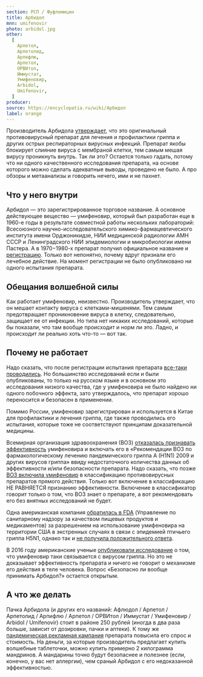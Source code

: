 ```yaml
---
section: РСП / Фуфломицин
title: Арбидол
mnn: umifenovir
photo: arbidol.jpg
other:
  [
    Арпетол,
    Арпетолид,
    Арпефлю,
    Арпетол,
    ОРВИтол,
    Иммустат,
    Умифеновир,
    Arbidol,
    Umifenovir,
  ]
producer:
source: https://encyclopatia.ru/wiki/Арбидол
label: orange
---
```


Производитель Арбидола [утверждает](https://arbidol.ru/o-preparate.html), что это оригинальный противовирусный препарат для лечения и профилактики гриппа и других острых респираторных вирусных инфекций. Препарат якобы блокирует слияние вируса с мембраной клетки, тем самым мешая вирусу проникнуть внутрь. Так ли это? Остается только гадать, потому что ни одного качественного исследования препарата, на основе которого можно сделать адекватные выводы, проведено не было. А про обзоры и метаанализы и говорить нечего, ими и не пахнет.

## Что у него внутри

Арбидол — это зарегистрированное торговое название. А основное действующее вещество — умифеновир, который был разработан еще в 1960-е годы в результате совместной работы нескольких лабораторий: Всесоюзного научно-исследовательского химико-фармацевтического института имени Орджоникидзе, НИИ медицинской радиологии АМН СССР и Ленинградского НИИ эпидемиологии и микробиологии имени Пастера. А в 1970−1980-х препарат получил официальное название и [регистрацию](https://www1.fips.ru/fips_servl/fips_servlet?DB=RUPAT&DocNumber=1685933&TypeFile=doc). Только вот непонятно, почему вдруг признали его лечебное действие. На момент регистрации не было опубликовано ни одного испытания препарата.

## Обещания волшебной силы

Как работает умифеновир, неизвестно. Производитель утверждает, что он мешает контакту вируса с клетками-мишенями. Тем самым предотвращает проникновение вируса в клетку, следовательно, защищает ее от инфекции. Но типа нет никаких исследований, которые бы показали, что там вообще происходит и норм ли это. Ладно, и происходит ли реально хоть что-то — вот так.

## Почему не работает

Надо сказать, что после регистрации испытания препарата [все-таки проводились](https://www.rmj.ru/articles/pediatriya/Vozmoghnosti_sovremennyh_preparatovv_profilaktike_i_lechenii_ORVI_i_grippa/). Но большинство исследований если и были опубликованы, то только на русском языке и в основном это исследования низкого качества, где у умифеновира не было найдено ни одного побочного эффекта, зато утверждалось, что препарат хорошо переносится и безопасен в применении.

Помимо России, умифеновир зарегистрирован и используется в Китае для профилактики и лечения гриппа, где также проводились его испытания, которые тоже не соответствуют принципам доказательной медицины.

Всемирная организация здравоохранения (ВОЗ) [отказалась признавать эффективность](https://www.who.int/csr/resources/publications/swineflu/h1n1_guidelines_pharmaceutical_mngt.pdf) умифеновира и включать его в «Рекомендации ВОЗ по фармакологическому лечению пандемического гриппа A (H1N1) 2009 и других вирусов гриппа» ввиду недостаточного количества данных об эффективности и/или безопасности препарата. Надо сказать, что позже [ВОЗ включила умифеновир](https://www.whocc.no/atc_ddd_index/?code=J05AX13&showdescription=yes) в классификацию противовирусных препаратов прямого действия. Только вот включение в классификацию НЕ РАВНЯЕТСЯ признанию эффективности. Включение в классификатор говорит только о том, что ВОЗ знает о препарате, а вот рекомендовать его без внятных исследований не будет.

Одна американская компания [обратилась в FDA](http://www.arbidol.org/EUALETTER.pdf) (Управление по санитарному надзору за качеством пищевых продуктов и медикаментов) за разрешением на использование умифеновира на территории США в экстренных случаях в связи с эпидемией птичьего гриппа H5N1, однако так и [не получила положительного ответа](https://www.fda.gov/drugs/information-drug-class/influenza-flu-antiviral-drugs-and-related-information#ApprovedDrugs).

В 2016 году американские ученые [опубликовали исследование](https://www.pnas.org/content/early/2016/12/20/1617020114.abstract) о том, что умифеновир таки связывается с вирусом гриппа. Но это не доказывает эффективность препарата и ничего не говорит о механизме его действия в теле человека. Вопрос «Безопасно ли вообще принимать Арбидол?» остается открытым.

## А что же делать

Пачка Арбидола (и других его названий: Афлюдол / Арпетол / Арпетолид / Арпифлю / Арпетол / ОРВИтол / Иммустат / Умифеновир / Arbidol / Umifenovir) стоит в районе 250 рублей (иногда в два раза больше, зависит от дозировки, пачки и аптеки). К тому же [пандемическая рекламная кампания](https://blog.shmakov.media/arbidol-corona-fas/?utm_source=telegram&utm_medium=dvach&utm_campaign=arbidol) препарата повысила его спрос и стоимость. На деньги, за которые производитель предлагает купить волшебные таблеточки, можно купить примерно 2 килограмма мандринов. А мандарины точно будут безопаснее и полезнее (если, конечно, у вас нет аллергии), чем сраный Арбидол с его недоказанной эффективностью.
